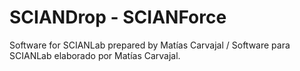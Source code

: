 # SCIANDrop - SCIANForce
Software for SCIANLab prepared by Matías Carvajal / Software para SCIANLab elaborado por Matías Carvajal.
